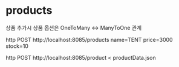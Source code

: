 # products
상품 추가시 상품 옵션은 OneToMany <-> ManyToOne 관계  
 
 
http POST http://localhost:8085/products name=TENT price=3000 stock=10

http POST http://localhost:8085/product < productData.json 
